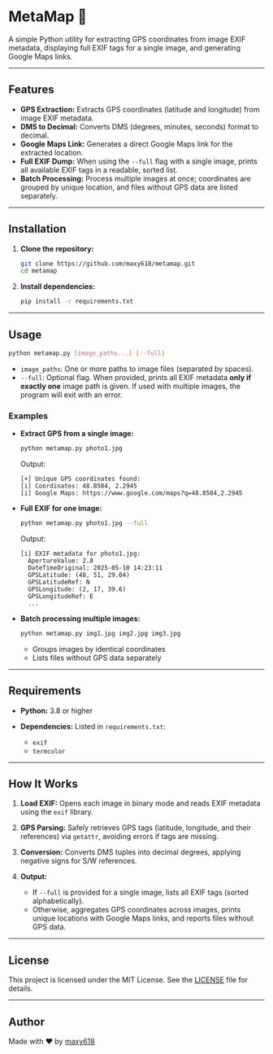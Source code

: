 # MetaMap 📍

A simple Python utility for extracting GPS coordinates from image EXIF metadata, displaying full EXIF tags for a single image, and generating Google Maps links.

---

## Features

* **GPS Extraction:** Extracts GPS coordinates (latitude and longitude) from image EXIF metadata.
* **DMS to Decimal:** Converts DMS (degrees, minutes, seconds) format to decimal.
* **Google Maps Link:** Generates a direct Google Maps link for the extracted location.
* **Full EXIF Dump:** When using the `--full` flag with a single image, prints all available EXIF tags in a readable, sorted list.
* **Batch Processing:** Process multiple images at once; coordinates are grouped by unique location, and files without GPS data are listed separately.

---

## Installation

1. **Clone the repository:**

   ```bash
   git clone https://github.com/maxy618/metamap.git
   cd metamap
   ```

2. **Install dependencies:**

   ```bash
   pip install -r requirements.txt
   ```

---

## Usage

```bash
python metamap.py [image_paths...] [--full]
```

* `image_paths`: One or more paths to image files (separated by spaces).
* `--full`: Optional flag. When provided, prints all EXIF metadata **only if exactly one** image path is given. If used with multiple images, the program will exit with an error.

### Examples

* **Extract GPS from a single image:**

  ```bash
  python metamap.py photo1.jpg
  ```

  Output:

  ```
  [+] Unique GPS coordinates found:
  [i] Coordinates: 48.8584, 2.2945
  [i] Google Maps: https://www.google.com/maps?q=48.8584,2.2945
  ```

* **Full EXIF for one image:**

  ```bash
  python metamap.py photo1.jpg --full
  ```

  Output:

  ```
  [i] EXIF metadata for photo1.jpg:
    ApertureValue: 2.8
    DateTimeOriginal: 2025-05-10 14:23:11
    GPSLatitude: (48, 51, 29.04)
    GPSLatitudeRef: N
    GPSLongitude: (2, 17, 39.6)
    GPSLongitudeRef: E
    ...
  ```

* **Batch processing multiple images:**

  ```bash
  python metamap.py img1.jpg img2.jpg img3.jpg
  ```

  * Groups images by identical coordinates
  * Lists files without GPS data separately

---

## Requirements

* **Python:** 3.8 or higher
* **Dependencies:** Listed in `requirements.txt`:

  * `exif`
  * `termcolor`

---

## How It Works

1. **Load EXIF:** Opens each image in binary mode and reads EXIF metadata using the `exif` library.
2. **GPS Parsing:** Safely retrieves GPS tags (latitude, longitude, and their references) via `getattr`, avoiding errors if tags are missing.
3. **Conversion:** Converts DMS tuples into decimal degrees, applying negative signs for S/W references.
4. **Output:**

   * If `--full` is provided for a single image, lists all EXIF tags (sorted alphabetically).
   * Otherwise, aggregates GPS coordinates across images, prints unique locations with Google Maps links, and reports files without GPS data.

---

## License

This project is licensed under the MIT License. See the [LICENSE](LICENSE) file for details.

---

## Author

Made with ❤️ by [maxy618](https://github.com/maxy618)
